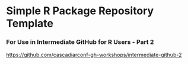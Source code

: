 # Simple R Package Repository Template

### For Use in Intermediate GitHub for R Users - Part 2
https://github.com/cascadiarconf-gh-workshops/intermediate-github-2
